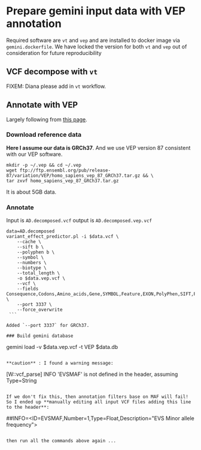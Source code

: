 # Prepare gemini input data with VEP annotation

Required software are `vt` and `vep` and are installed to docker image via `gemini.dockerfile`. We have locked the version for both `vt` and `vep` out of consideration for future reproducibility

## VCF decompose with `vt`

FIXEM: Diana please add in `vt` workflow.

## Annotate with VEP

Largely following from [this page](https://gemini.readthedocs.io/en/latest/content/functional_annotation.html#stepwise-installation-and-usage-of-vep).

### Download reference data

**Here I assume our data is GRCh37**. And we use VEP version 87 consistent with our VEP software.

```
mkdir -p ~/.vep && cd ~/.vep
wget ftp://ftp.ensembl.org/pub/release-87/variation/VEP/homo_sapiens_vep_87_GRCh37.tar.gz && \
tar zxvf homo_sapiens_vep_87_GRCh37.tar.gz
```

It is about 5GB data.

### Annotate

Input is `AD.decomposed.vcf` output is `AD.decomposed.vep.vcf`

```
data=AD.decomposed
variant_effect_predictor.pl -i $data.vcf \
    --cache \
    --sift b \
    --polyphen b \
    --symbol \
    --numbers \
    --biotype \
    --total_length \
    -o $data.vep.vcf \
    --vcf \
    --fields Consequence,Codons,Amino_acids,Gene,SYMBOL,Feature,EXON,PolyPhen,SIFT,Protein_position,BIOTYPE \
    --port 3337 \
    --force_overwrite
￼```

Added `--port 3337` for GRCh37.

### Build gemini database

```
gemini load -v $data.vep.vcf -t VEP $data.db
```

**caution** : I found a warning message: 
```
[W::vcf_parse] INFO 'EVSMAF' is not defined in the header, assuming Type=String
```

If we don't fix this, then annotation filters base on MAF will fail!
So I ended up **manually editing all input VCF files adding this line to the header**:

```
##INFO=<ID=EVSMAF,Number=1,Type=Float,Description="EVS Minor allele frequency">
```

then run all the commands above again ...